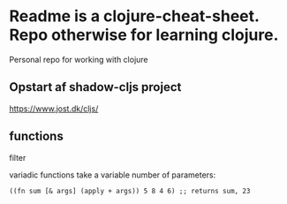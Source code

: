 # Readme is a clojure-cheat-sheet. Repo otherwise for learning clojure.
Personal repo for working with clojure

## Opstart af shadow-cljs project
https://www.jost.dk/cljs/


## functions
filter

variadic functions take a variable number of parameters:
```
((fn sum [& args] (apply + args)) 5 8 4 6) ;; returns sum, 23
```
